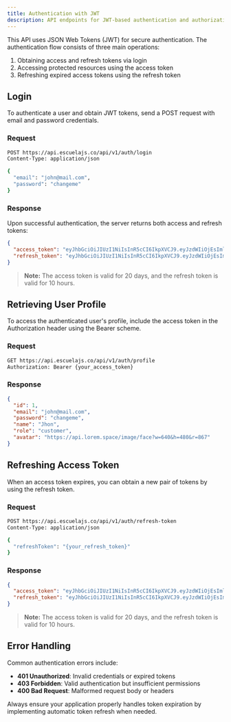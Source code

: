 ```yaml
---
title: Authentication with JWT
description: API endpoints for JWT-based authentication and authorization
---
```


This API uses JSON Web Tokens (JWT) for secure authentication. The authentication flow consists of three main operations:

1. Obtaining access and refresh tokens via login
2. Accessing protected resources using the access token
3. Refreshing expired access tokens using the refresh token

## Login

To authenticate a user and obtain JWT tokens, send a POST request with email and password credentials.

### Request

```sh
POST https://api.escuelajs.co/api/v1/auth/login
Content-Type: application/json

{
  "email": "john@mail.com",
  "password": "changeme"
}
```

### Response

Upon successful authentication, the server returns both access and refresh tokens:

```json
{
  "access_token": "eyJhbGciOiJIUzI1NiIsInR5cCI6IkpXVCJ9.eyJzdWIiOjEsImlhdCI6MTY3Mjc2NjAyOCwiZXhwIjoxNjc0NDk0MDI4fQ.kCak9sLJr74frSRVQp0_27BY4iBCgQSmoT3vQVWKzJg",
  "refresh_token": "eyJhbGciOiJIUzI1NiIsInR5cCI6IkpXVCJ9.eyJzdWIiOjEsImlhdCI6MTY3Mjc2NjAyOCwiZXhwIjoxNjcyODAyMDI4fQ.P1_rB3hJ5afwiG4TWXLq6jOAcVJkvQZ2Z-ZZOnQ1dZw"
}
```

> **Note:** The access token is valid for 20 days, and the refresh token is valid for 10 hours.

## Retrieving User Profile

To access the authenticated user's profile, include the access token in the Authorization header using the Bearer scheme.

### Request

```sh
GET https://api.escuelajs.co/api/v1/auth/profile
Authorization: Bearer {your_access_token}
```

### Response

```json
{
  "id": 1,
  "email": "john@mail.com",
  "password": "changeme",
  "name": "Jhon",
  "role": "customer",
  "avatar": "https://api.lorem.space/image/face?w=640&h=480&r=867"
}
```

## Refreshing Access Token

When an access token expires, you can obtain a new pair of tokens by using the refresh token.

### Request

```sh
POST https://api.escuelajs.co/api/v1/auth/refresh-token
Content-Type: application/json

{
  "refreshToken": "{your_refresh_token}"
}
```

### Response

```json
{
  "access_token": "eyJhbGciOiJIUzI1NiIsInR5cCI6IkpXVCJ9.eyJzdWIiOjEsImlhdCI6MTY3Mjc2NjAyOCwiZXhwIjoxNjc0NDk0MDI4fQ.kCak9sLJr74frSRVQp0_27BY4iBCgQSmoT3vQVWKzJg",
  "refresh_token": "eyJhbGciOiJIUzI1NiIsInR5cCI6IkpXVCJ9.eyJzdWIiOjEsImlhdCI6MTY3Mjc2NjAyOCwiZXhwIjoxNjcyODAyMDI4fQ.P1_rB3hJ5afwiG4TWXLq6jOAcVJkvQZ2Z-ZZOnQ1dZw"
}
```

> **Note:** The access token is valid for 20 days, and the refresh token is valid for 10 hours.

## Error Handling

Common authentication errors include:

- **401 Unauthorized**: Invalid credentials or expired tokens
- **403 Forbidden**: Valid authentication but insufficient permissions
- **400 Bad Request**: Malformed request body or headers

Always ensure your application properly handles token expiration by implementing automatic token refresh when needed.

